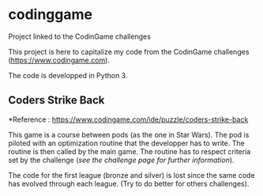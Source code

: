 # codinggame
Project linked to the CodinGame challenges

This project is here to capitalize my code from the CodinGame challenges (https://www.codingame.com).

The code is developped in Python 3.

## Coders Strike Back
*Reference : https://www.codingame.com/ide/puzzle/coders-strike-back

This game is a course between pods (as the one in Star Wars). The pod is piloted with an optimization routine that the developper has to write. The routine is then called by the main game. The routine has to respect criteria set by the challenge (*see the challenge page for further information*).
 
The code for the first league (bronze and silver) is lost since the same code has evolved through each league. (Try to do better for others challenges).

